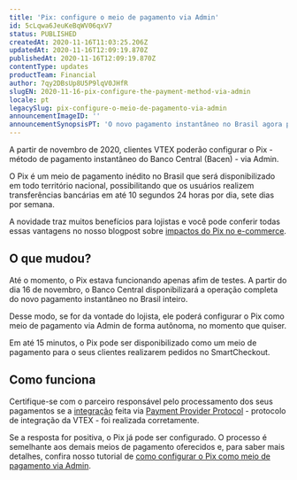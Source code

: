 ```yaml
---
title: 'Pix: configure o meio de pagamento via Admin'
id: 5cLqwa6JeuKeBqWV06qxV7
status: PUBLISHED
createdAt: 2020-11-16T11:03:25.206Z
updatedAt: 2020-11-16T12:09:19.870Z
publishedAt: 2020-11-16T12:09:19.870Z
contentType: updates
productTeam: Financial
author: 7qy2DBsUp8U5P9lqV0JHfR
slugEN: 2020-11-16-pix-configure-the-payment-method-via-admin
locale: pt
legacySlug: pix-configure-o-meio-de-pagamento-via-admin
announcementImageID: ''
announcementSynopsisPT: 'O novo pagamento instantâneo no Brasil agora pode ser configurado pelo cliente no Admin da VTEX.'
---
```


A partir de novembro de 2020, clientes VTEX poderão configurar o Pix - método de pagamento instantâneo do Banco Central (Bacen) - via Admin. 

O Pix é um meio de pagamento inédito no Brasil que será disponibilizado em todo território nacional, possibilitando que os usuários realizem transferências bancárias em até 10 segundos 24 horas por dia, sete dias por semana.

A novidade traz muitos benefícios para lojistas e você pode conferir todas essas vantagens no nosso blogpost sobre [impactos do Pix no e-commerce](https://vtex.com/pt-br/blog/produto/pix-no-e-commerce/ "impactos do Pix no e-commerce"). 

## O que mudou?

Até o momento, o Pix estava funcionando apenas afim de testes. A partir do dia 16 de novembro, o Banco Central disponibilizará a operação completa do novo pagamento instantâneo no Brasil inteiro.

Desse modo, se for da vontade do lojista, ele poderá configurar o Pix como meio de pagamento via Admin de forma autônoma, no momento que quiser. 

Em até 15 minutos, o Pix pode ser disponibilizado como um meio de pagamento para o seus clientes realizarem pedidos no SmartCheckout.

## Como funciona

Certifique-se com o parceiro responsável pelo processamento dos seus pagamentos se a [integração](https://developers.vtex.com/vtex-developer-docs/docs/pix-instant-payments-in-brazil "integração") feita via [Payment Provider Protocol](https://developers.vtex.com/vtex-developer-docs/docs/payment-provider-protocol "Payment Provider Protocol") - protocolo de integração da VTEX - foi realizada corretamente. 

Se a resposta for positiva, o Pix já pode ser configurado. O processo é semelhante aos demais meios de pagamento oferecidos e, para saber mais detalhes, confira nosso tutorial de [como configurar o Pix como meio de pagamento via Admin](https://help.vtex.com/pt/tutorial/configurar-pix-como-meio-de-pagamento--5sbNavMSJY4jyLmLKRHiOf?&utm_source=autocomplete "como configurar o Pix como meio de pagamento via Admin").

